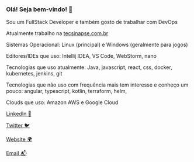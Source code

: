 <!--### Hi there 👋--> 

<!--
**edimarlnx/edimarlnx** is a ✨ _special_ ✨ repository because its `README.md` (this file) appears on your GitHub profile.

Here are some ideas to get you started:

- 🔭 I’m currently working on ...
- 🌱 I’m currently learning ...
- 👯 I’m looking to collaborate on ...
- 🤔 I’m looking for help with ...
- 💬 Ask me about ...
- 📫 How to reach me: ...
- 😄 Pronouns: ...
- ⚡ Fun fact: ...
-->

### Olá! Seja bem-vindo! 👋

Sou um FullStack Developer e também gosto de trabalhar com DevOps 

Atualmente trabalho na [tecsinapse.com.br](https://tecsinapse.com.br)

Sistemas Operacional: Linux (principal) e Windows (geralmente para jogos)

Editores/IDEs que uso: Intellij IDEA, VS Code, WebStorm, nano

Tecnologias que uso atualmente: Java, javascript, react, css, docker, kubernetes, jenkins, git

Tecnologias que não uso com frequência mais tem interesse e conheço um pouco: angular, typescript, kotlin, terraform, helm,  

Clouds que uso: Amazon AWS e Google Cloud


[LinkedIn 💼](https://www.linkedin.com/in/edimar-cardoso-9656aa60/)

[Twitter 🐦](https://twitter.com/edimarlnx)

[Website 🌍](https://zodo.dev)

[Email 📬](mailto:edimarlnx@gmail.com)

